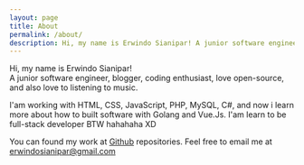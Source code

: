 ```yaml
---
layout: page
title: About
permalink: /about/
description: Hi, my name is Erwindo Sianipar! A junior software engineer, blogger, coding enthusiast, love open-source, and also love to listening to music.
---
```


Hi, my name is Erwindo Sianipar!<br/>
A junior software engineer, blogger, coding enthusiast, love open-source, and also love to listening to music.

I'am working with HTML, CSS, JavaScript, PHP, MySQL, C#, and now i learn more about how to built software with Golang and Vue.Js. I'am learn to be full-stack developer BTW hahahaha XD

You can found my work at [Github](https://github.com/erwindosianipar/) repositories. Feel free to email me at [erwindosianipar@gmail.com](mailto:erwindosianipar@gmail.com)
